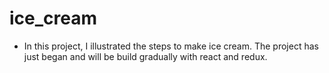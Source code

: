 # ice_cream

- In this project, I illustrated the steps to make ice cream. The project has just began and will be build gradually with react and redux.
